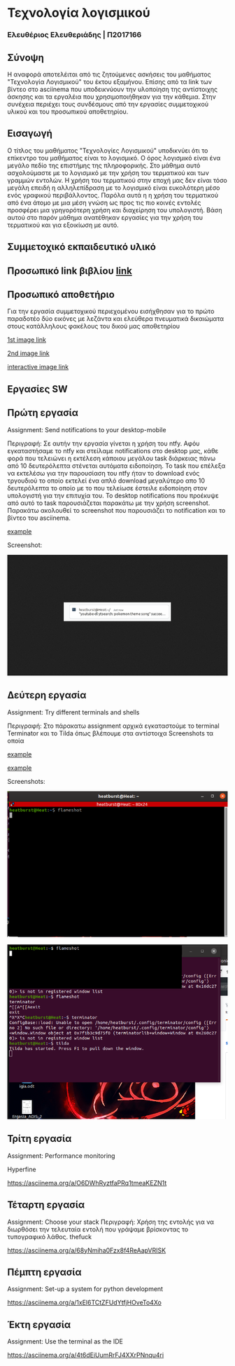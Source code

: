 # Τεχνολογία λογισμικού

### Ελευθέριος Ελευθεριάδης | Π2017166

## Σύνοψη

Η αναφορά αποτελέιται από τις ζητούμενες ασκήσεις του μαθήματος "Τεχνολογία Λογισμικού" του έκτου εξαμήνου. Επίσης από τα link των βίντεο στο asciinema που υποδεικνύουν την υλοποίηση της αντίστοιχης άσκησης και τα εργαλέια που χρησιμοποιήθηκαν για την κάθεμια. Στην συνέχεια περιέχει τους συνδέσμους από την εργασίες συμμετοχικού υλικού και του προσωπικού αποθετηρίου.

## Εισαγωγή

Ο τίτλος του μαθήματος "Τεχνολογίες Λογισμικού" υποδικνύει ότι το επίκεντρο του μαθήματος είναι το λογισμικό. Ο όρος λογισμικό είναι ένα μεγάλο πεδίο της επιστήμης της πληροφορικής. Στο μάθημα αυτό ασχολούμαστε με το λογισμικό με την χρήση του τερματικού και των γραμμών εντολών. Η χρήση του τερματικού στην εποχή μας δεν είναι τόσο μεγάλη επειδή η αλληλεπίδραση με το λογισμικό είναι ευκολότερη μέσο ενός γραφικού περιβάλλοντος. Παρόλα αυτά η η χρήση του τερματικού από ένα άτομο με μια μέση γνώση ως προς τις πιο κοινές εντολές προσφέρει μια γρηγορότερη χρήση και διαχείρηση του υπολογιστή. Βάση αυτού στο παρόν μάθημα ανατέθηκαν εργασίες για την χρήση του τερματικού και για εξοικίωση με αυτό.

## Συμμετοχικό εκπαιδευτικό υλικό

## Προσωπικό link βιβλίου [link](https://p17elev.netlify.com/)

## Προσωπικό αποθετήριο

Για την εργασία συμμετοχικού περιεχομένου εισήχθησαν για το πρώτο παραδοτέο 
δύο εικόνες με λεζάντα και ελεύθερα πνευματικά δικαιώματα στους κατάλληλους 
φακέλους του δικού μας αποθετηρίου

[1st image link](https://github.com/eleftherioseleftheriadis/gr/blob/P2017166/_gallery/netlify.md)

[2nd image link](https://github.com/eleftherioseleftheriadis/gr/blob/P2017166/_gallery/trci.md)

[interactive image link](https://p17elev.netlify.app//remix/shell/)

## Εργασίες SW

## Πρώτη εργασία

Assignment: Send notifications to your desktop-mobile 

Περιγραφή: Σε αυτήν την εργασία γίνεται η χρήση του ntfy. Αφόυ εγκαταστήσαμε το ntfy και στείλαμε notifications στο desktop μας, κάθε φορά που τελειώνει η εκτέλεση κάποιου μεγάλου task διάρκειας πάνω από 10 δευτερόλεπτα στένεται αυτόματα ειδοποίηση.  Το task που επέλεξα να εκτελέσω για την παρουσίαση του ntfy ήταν το download ενός τργουδιού το οποίο εκτελεί ένα απλό download μεγαλύτερο απο 10 δευτερόλεπτα το οποίο με το που τελείωσε έστειλε ειδοποίηση στον υπολογιστή για την επιτυχία του. Το desktop notifications που προέκυψε από αυτό το task παρουσιάζεται παρακάτω με την χρήση screenshot. Παρακάτω ακολουθεί το screenshot που παρουσιάζει το notification και το βίντεο του asciinema.

[example](https://asciinema.org/a/qqzt0c1OOOxADeeDiq2kp8g1G)

Screenshot:


![example](screen.png)


## Δεύτερη εργασία

Assignment: Try different terminals and shells

Περιγραφή: Στο πάρακατω assignment αρχικά εγκαταστούμε το terminal Terminator και το Tilda όπως βλέπουμε στα αντίστοιχα Screenshots τα οποία 

[example](https://asciinema.org/a/2QW2xYB31R7OEmdha8AdoEfDw)

[example](https://asciinema.org/a/YTnGNw8aMqKQ1Bm5Cb71a7yjb)

Screenshots:

![example](terminator.png)

![example](tilda.png)

## Τρίτη εργασία
Assignment: Performance monitoring

Hyperfine

 https://asciinema.org/a/O6DWhRyztfaPRq1tmeaKEZN1t

## Τέταρτη εργασία

Assignment: Choose your stack
Περιγραφή: Χρήση της εντολής για να διωρθόσει την τελευταία εντολή που γράψαμε βρίσκοντας το τυπογραφικό λάθος.
thefuck

https://asciinema.org/a/68yNmiha0Fzx8f4ReAapVRISK

## Πέμπτη εργασία


Assignment: Set-up a system for python development

https://asciinema.org/a/1xEl6TCtZFUdYtfjHOveTo4Xo

## Έκτη εργασία


Assignment: Use the terminal as the IDE

https://asciinema.org/a/4t6dEiUumRrFJ4XXrPNnqu4ri
